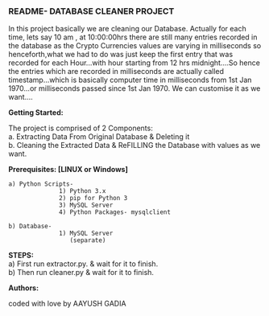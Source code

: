 ### README- DATABASE CLEANER PROJECT


In this project basically we are cleaning our Database. Actually for each time, lets say 10 am , at 10:00:00hrs there are still many entries recorded in the database as the Crypto Currencies values are varying in milliseconds so henceforth,what we had to do was just keep the first entry that was recorded for each Hour...with hour starting from 12 hrs midnight....So hence the entries which are recorded in milliseconds are actually called timestamp...which is basically computer time in milliseconds from 1st Jan 1970...or milliseconds passed since 1st Jan 1970.
We can customise it as we want....


**Getting Started:**

The project is comprised of 2 Components:  
	a. Extracting Data From Original Database & Deleting it  
	b. Cleaning the Extracted Data & ReFILLING the Database with values as we want.  




**Prerequisites: [LINUX or Windows]**

	a) Python Scripts- 
				  1) Python 3.x
				  2) pip for Python 3  
				  3) MySQL Server 
				  4) Python Packages- mysqlclient

	b) Database-
				  1) MySQL Server
				  	 (separate)					  




**STEPS:**  
	a) First run extractor.py. & wait for it to finish.  
	b) Then run  cleaner.py & wait for it to finish.  



**Authors:**

coded with love by AAYUSH GADIA 

